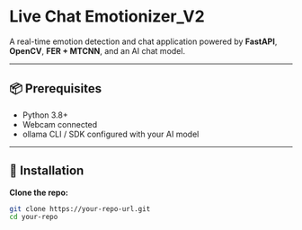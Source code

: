 # Live Chat Emotionizer_V2

A real-time emotion detection and chat application powered by **FastAPI**, **OpenCV**, **FER + MTCNN**, and an AI chat model.

---

## 📦 Prerequisites

- Python 3.8+
- Webcam connected
- ollama CLI / SDK configured with your AI model

---

## 🔧 Installation

**Clone the repo:**

```bash
git clone https://your-repo-url.git
cd your-repo

